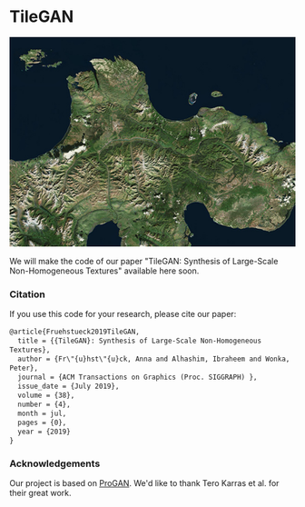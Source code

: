 # TileGAN
![TileGAN](https://github.com/afruehstueck/afruehstueck.github.io/blob/master/assets/images/tilegan.jpg)

We will make the code of our paper "TileGAN: Synthesis of Large-Scale Non-Homogeneous Textures" available here soon.

### Citation
If you use this code for your research, please cite our paper:
```
@article{Fruehstueck2019TileGAN,
  title = {{TileGAN}: Synthesis of Large-Scale Non-Homogeneous Textures},
  author = {Fr\"{u}hst\"{u}ck, Anna and Alhashim, Ibraheem and Wonka, Peter},
  journal = {ACM Transactions on Graphics (Proc. SIGGRAPH) },
  issue_date = {July 2019},
  volume = {38},
  number = {4},
  month = jul,
  pages = {0},
  year = {2019}
}
```

### Acknowledgements
Our project is based on [ProGAN](https://github.com/tkarras/progressive_growing_of_gans). We'd like to thank Tero Karras et al. for their great work.
